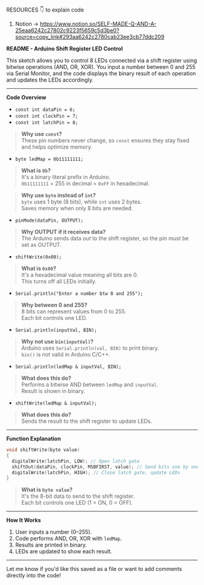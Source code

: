 RESOURCES 👇 to explain code
1. Notion -> https://www.notion.so/SELF-MADE-Q-AND-A-25eaa6242c27802c9223f5659c5d3be0?source=copy_link#293aa6242c2780cab23ee3cb77ddc209


**README - Arduino Shift Register LED Control**

This sketch allows you to control 8 LEDs connected via a shift register using bitwise operations (AND, OR, XOR). You input a number between 0 and 255 via Serial Monitor, and the code displays the binary result of each operation and updates the LEDs accordingly.

---

**Code Overview**

- `const int dataPin = 6;`
- `const int clockPin = 7;`
- `const int latchPin = 8;`

> **Why use `const`?**  
> These pin numbers never change, so `const` ensures they stay fixed and helps optimize memory.

- `byte ledMap = 0b11111111;`

> **What is `0b`?**  
> It's a binary literal prefix in Arduino.  
> `0b11111111` = 255 in decimal = `0xFF` in hexadecimal.

> **Why use `byte` instead of `int`?**  
> `byte` uses 1 byte (8 bits), while `int` uses 2 bytes.  
> Saves memory when only 8 bits are needed.

- `pinMode(dataPin, OUTPUT);`

> **Why OUTPUT if it receives data?**  
> The Arduino sends data *out* to the shift register, so the pin must be set as OUTPUT.

- `shiftWrite(0x00);`

> **What is `0x00`?**  
> It's a hexadecimal value meaning all bits are 0.  
> This turns off all LEDs initially.

- `Serial.println("Enter a number btw 0 and 255");`

> **Why between 0 and 255?**  
> 8 bits can represent values from 0 to 255.  
> Each bit controls one LED.

- `Serial.println(inputVal, BIN);`

> **Why not use `bin(inputVal)`?**  
> Arduino uses `Serial.println(val, BIN)` to print binary.  
> `bin()` is not valid in Arduino C/C++.

- `Serial.println(ledMap & inputVal, BIN);`

> **What does this do?**  
> Performs a bitwise AND between `ledMap` and `inputVal`.  
> Result is shown in binary.

- `shiftWrite(ledMap & inputVal);`

> **What does this do?**  
> Sends the result to the shift register to update LEDs.

---

**Function Explanation**

```cpp
void shiftWrite(byte value)
{
  digitalWrite(latchPin, LOW); // Open latch gate
  shiftOut(dataPin, clockPin, MSBFIRST, value); // Send bits one by one
  digitalWrite(latchPin, HIGH); // Close latch gate, update LEDs
}
```

> **What is `byte value`?**  
> It's the 8-bit data to send to the shift register.  
> Each bit controls one LED (1 = ON, 0 = OFF).

---

**How It Works**

1. User inputs a number (0–255).
2. Code performs AND, OR, XOR with `ledMap`.
3. Results are printed in binary.
4. LEDs are updated to show each result.

---

Let me know if you'd like this saved as a file or want to add comments directly into the code!
